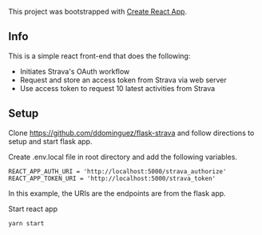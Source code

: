 This project was bootstrapped with [Create React App](https://github.com/facebook/create-react-app).

## Info

This is a simple react front-end that does the following:

* Initiates Strava's OAuth workflow
* Request and store an access token from Strava via web server
* Use access token to request 10 latest activities from Strava

## Setup

Clone https://github.com/ddominguez/flask-strava and follow directions to setup and start flask app.

Create .env.local file in root directory and add the following variables.

```
REACT_APP_AUTH_URI = 'http://localhost:5000/strava_authorize'
REACT_APP_TOKEN_URI = 'http://localhost:5000/strava_token'
```

In this example, the URIs are the endpoints are from the flask app.

Start react app

```
yarn start
```

